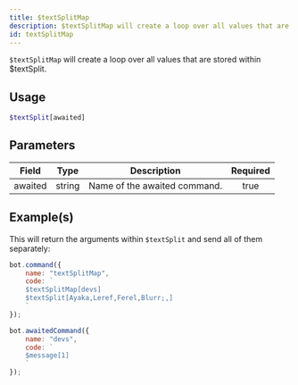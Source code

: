 ```yaml
---
title: $textSplitMap
description: $textSplitMap will create a loop over all values that are stored within $textSplit
id: textSplitMap
---
```


`$textSplitMap` will create a loop over all values that are stored within $textSplit.

## Usage

```php
$textSplit[awaited]
```

## Parameters

| Field   | Type   | Description                  | Required |
| ------- | ------ | ---------------------------- | :------: |
| awaited | string | Name of the awaited command. |   true   |

## Example(s)

This will return the arguments within `$textSplit` and send all of them separately:

```javascript
bot.command({
    name: "textSplitMap",
    code: `
    $textSplitMap[devs]
    $textSplit[Ayaka,Leref,Ferel,Blurr;,]
    `
});

bot.awaitedCommand({
    name: "devs",
    code: `
    $message[1]
    `
});
```